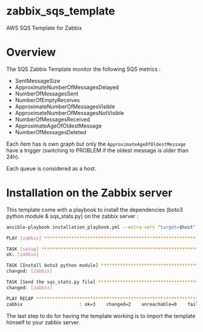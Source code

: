 zabbix_sqs_template
===================

AWS SQS Template for Zabbix

# Overview

The SQS Zabbix Template monitor the following SQS metrics :

- SentMessageSize
- ApproximateNumberOfMessagesDelayed
- NumberOfMessagesSent
- NumberOfEmptyReceives
- ApproximateNumberOfMessagesVisible
- ApproximateNumberOfMessagesNotVisible
- NumberOfMessagesReceived
- ApproximateAgeOfOldestMessage
- NumberOfMessagesDeleted

Each item has is own graph but only the `ApproximateAgeOfOldestMessage` have a trigger (switching to PROBLEM if the oldest message is older than 24h).

Each queue is considered as a host.

# Installation on the Zabbix server

This template come with a playbook to install the dependencies (boto3 python module & sqs_stats.py) on the zabbix server :

```bash
ansible-playbook installation_playbook.yml --extra-vars "target=$host"

PLAY [zabbix] ******************************************************************

TASK [setup] *******************************************************************
ok: [zabbix]

TASK [Install boto3 python module] *********************************************
changed: [zabbix]

TASK [Send the sqs_stats.py file] **********************************************
changed: [zabbix]

PLAY RECAP *********************************************************************
zabbix                     : ok=3    changed=2    unreachable=0    failed=0
```

The last step to do for having the template working is to import the template himself to your zabbix server.